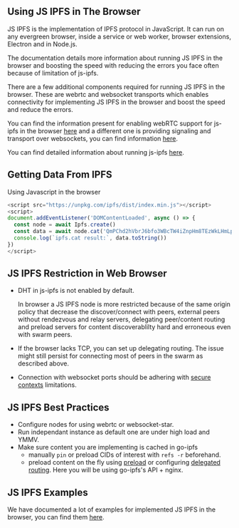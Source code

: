 Using JS IPFS in The Browser
----------------------------

JS IPFS is the implementation of IPFS protocol in JavaScript. It can run on any
evergreen browser, inside a service or web worker, browser extensions, Electron and in Node.js.

The documentation details more information about running JS IPFS in the browser and
boosting the speed with reducing the errors you face often because of limitation of
js-ipfs.

There are a few additional components required for running JS IPFS in the browser. These
are webrtc and websocket transports which enables connectivity for implementing JS IPFS
in the browser and boost the speed and reduce the errors.

You can find the information present for enabling webRTC support for js-ipfs in
the browser [here](https://github.com/ipfs/js-ipfs#how-to-enable-webrtc-support-for-js-ipfs-in-the-browser) and a different one is
providing signaling and transport over websockets, you can find information [here](https://github.com/ipfs/js-ipfs#is-there-a-more-stable-alternative-to-webrtc-star-that-offers-a-similar-functionality).

You can find detailed information about running js-ipfs [here](https://github.com/ipfs/js-ipfs#table-of-contents).

Getting Data From IPFS
-----------------------

Using Javascript in the browser

```js
<script src="https://unpkg.com/ipfs/dist/index.min.js"></script>
<script>
document.addEventListener('DOMContentLoaded', async () => {
  const node = await Ipfs.create()
  const data = await node.cat('QmPChd2hVbrJ6bfo3WBcTW4iZnpHm8TEzWkLHmLpXhF68A')
  console.log(`ipfs.cat result:`, data.toString())
})
</script>
```

JS IPFS Restriction in Web Browser
------------------------------------------

- DHT in js-ipfs is not enabled by default.

  In browser a JS IPFS node is more restricted because of the same origin policy
  that decrease the discover/connect with peers, external peers without rendezvous
  and relay servers, delegating peer/content routing and preload servers for content
  discoverablilty hard and erroneous even with swarm peers.

- If the browser lacks TCP, you can set up delegating routing. The issue might still
  persist for connecting most of peers in the swarm as described above.

- Connection with websocket ports should be adhering with [secure contexts](https://developer.mozilla.org/en-US/docs/Web/Security/Secure_Contexts) limitations.

JS IPFS Best Practices
----------------------

- Configure nodes for using webrtc or websocket-star.
- Run independant instance as default one are under high load and YMMV.
- Make sure content you are implementing is cached in go-ipfs
  - manually `pin` or preload CIDs of interest with `refs -r` beforehand.
  - preload content on the fly using [preload](https://github.com/ipfs/js-ipfs#optionspreload) or
    configuring [delegated routing](https://github.com/ipfs/js-ipfs#configuring-delegate-routers).
    Here you will be using go-ipfs's API + nginx.

JS IPFS Examples
----------------

We have documented a lot of examples for implemented JS IPFS in the browser, you
can find them [here](https://github.com/ipfs/js-ipfs-http-client/tree/master/examples).
